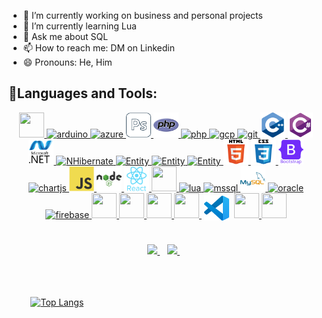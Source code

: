 - 🔭 I’m currently working on business and personal projects
- 🌱 I’m currently learning Lua
- 💬 Ask me about SQL
- 📫 How to reach me: DM on Linkedin
- 😄 Pronouns: He, Him

## 🧰Languages and Tools:
<p align="center">
<a href="https://developer.android.com/studio/" target="_blank"> <img src="https://1.bp.blogspot.com/-LgTa-xDiknI/X4EflN56boI/AAAAAAAAPuk/24YyKnqiGkwRS9-_9suPKkfsAwO4wHYEgCLcBGAsYHQ/s0/image9.png" width="40" height="40"/> </a>
<a href="https://www.arduino.cc/" target="_blank"> <img src="https://cdn.worldvectorlogo.com/logos/arduino-1.svg" alt="arduino" width="40" height="40"/> </a>
<a href="https://azure.microsoft.com/en-in/" target="_blank"> <img src="https://www.vectorlogo.zone/logos/microsoft_azure/microsoft_azure-icon.svg" alt="azure" width="40" height="40"/> </a>
<a href="https://www.photoshop.com/en" target="_blank"> <img src="https://raw.githubusercontent.com/devicons/devicon/master/icons/photoshop/photoshop-line.svg" alt="photoshop" width="40" height="40"/> </a>
<a href="https://www.php.net" target="_blank"> <img src="https://raw.githubusercontent.com/devicons/devicon/master/icons/php/php-original.svg" alt="php" width="40" height="40"/> </a>
<a href="https://www.python.org/" target="_blank"> <img src="https://upload.wikimedia.org/wikipedia/commons/thumb/0/0a/Python.svg/1200px-Python.svg.png" alt="php" width="40" height="40"/> </a>
<a href="https://cloud.google.com" target="_blank"> <img src="https://www.vectorlogo.zone/logos/google_cloud/google_cloud-icon.svg" alt="gcp" width="40" height="40"/> </a>
<a href="https://git-scm.com/" target="_blank"> <img src="https://www.vectorlogo.zone/logos/git-scm/git-scm-icon.svg" alt="git" width="40" height="40"/> </a>
<a href="https://www.w3schools.com/cpp/" target="_blank"> <img src="https://raw.githubusercontent.com/devicons/devicon/master/icons/cplusplus/cplusplus-original.svg" alt="cplusplus" width="40" height="40"/> </a>
<a href="https://www.w3schools.com/cs/" target="_blank"> <img src="https://raw.githubusercontent.com/devicons/devicon/master/icons/csharp/csharp-original.svg" alt="csharp" width="40" height="40"/> </a>
<a href="https://dotnet.microsoft.com/" target="_blank"> <img src="https://raw.githubusercontent.com/devicons/devicon/master/icons/dot-net/dot-net-original-wordmark.svg" alt="dotnet" width="40" height="40"/> </a>
<a href="https://nhibernate.info/" target="_blank"><img src="https://avatars.githubusercontent.com/u/961041?s=280&v=4" alt="NHibernate" width="40" height="40"/> </a>
 <a href="https://www.entityframeworktutorial.net/" target="_blank"><img src="https://static.javatpoint.com/tutorial/entity-framework/images/entity-framework-tutorial.png" alt="Entity" width="40" height="40"/> </a>
<a href="https://dotnet.microsoft.com/en-us/learn/aspnet/microservices-architecture" target="_blank"><img src="https://internetdevels.com/sites/default/files/public/blog_preview/microservices_in_net.png" alt="Entity" width="40" height="40"/> </a>
<a href="https://learn.microsoft.com/en-us/aspnet/core/tutorials/first-mvc-app/start-mvc?WT.mc_id=dotnet-35129-website&view=aspnetcore-7.0&tabs=visual-studio" target="_blank"><img src="https://user-images.githubusercontent.com/58472873/208373789-dfb382d1-cc01-4949-8f7d-4129e2d0b9c7.png" alt="Entity" width="40" height="40"/> </a>
<a href="https://www.w3.org/html/" target="_blank"> <img src="https://raw.githubusercontent.com/devicons/devicon/master/icons/html5/html5-original-wordmark.svg" alt="html5" width="40" height="40"/> </a>
<a href="https://www.w3schools.com/css/" target="_blank"> <img src="https://raw.githubusercontent.com/devicons/devicon/master/icons/css3/css3-original-wordmark.svg" alt="css3" width="40" height="40"/> </a>
<a href="https://getbootstrap.com" target="_blank"> <img src="https://raw.githubusercontent.com/devicons/devicon/master/icons/bootstrap/bootstrap-plain-wordmark.svg" alt="bootstrap" width="40" height="40"/> </a>
<a href="https://www.chartjs.org" target="_blank"> <img src="https://www.chartjs.org/media/logo-title.svg" alt="chartjs" width="40" height="40"/> </a> 
<a href="https://developer.mozilla.org/en-US/docs/Web/JavaScript" target="_blank"> <img src="https://raw.githubusercontent.com/devicons/devicon/master/icons/javascript/javascript-original.svg" alt="javascript" width="40" height="40"/> </a>
<a href="https://nodejs.org" target="_blank"> <img src="https://raw.githubusercontent.com/devicons/devicon/master/icons/nodejs/nodejs-original-wordmark.svg" alt="nodejs" width="40" height="40"/> </a>
<a href="https://reactjs.org/" target="_blank"> <img src="https://raw.githubusercontent.com/devicons/devicon/master/icons/react/react-original-wordmark.svg" alt="react" width="40" height="40"/> </a>
 <a href="https://mui.com/material-ui/getting-started/" target="_blank"> <img src="https://cdn.worldvectorlogo.com/logos/material-ui-1.svg" width="40" height="40"/> </a>
<a href="https://www.lua.org/" target="_blank"> <img src="https://img.gta5-mods.com/q85-w800/images/lua-plugin-for-script-hook-v/72e11e-Lua-logo-nolabel.jpg" alt="lua" width="40" height="40"/> </a>
<a href="https://www.microsoft.com/en-us/sql-server" target="_blank"> <img src="https://logowik.com/content/uploads/images/microsoft-sql-server4529.jpg" alt="mssql" width="40" height="40"/> </a> <a href="https://www.mysql.com/" target="_blank"> <img src="https://raw.githubusercontent.com/devicons/devicon/master/icons/mysql/mysql-original-wordmark.svg" alt="mysql" width="40" height="40"/> </a>
<a href="https://www.oracle.com/index.html" target="_blank"> <img src="https://user-images.githubusercontent.com/58472873/173752682-59e1a9ed-c1ea-4073-a361-c5aef2d26f07.png" alt="oracle" width="40" height="40"/> </a>
<a href="https://firebase.google.com/" target="_blank"> <img src="https://www.vectorlogo.zone/logos/firebase/firebase-icon.svg" alt="firebase" width="40" height="40"/> </a>
<a href="https://www.postgresql.org/" target="_blank"> <img src="https://upload.wikimedia.org/wikipedia/commons/thumb/2/29/Postgresql_elephant.svg/1200px-Postgresql_elephant.svg.png" width="40" height="40"/> </a>
<a href="https://mariadb.org/" target="_blank"> <img src="https://mariadb.org/wp-content/uploads/2019/01/cropped-mariadb_org_rgb_v-2.png" width="40" height="40"/> </a>
<a href="https://www.teradata.com/Products/Software/Database" target="_blank"> <img src="https://connectoricons-prod.azureedge.net/releases/v1.0.1578/1.0.1578.2813/teradata/icon.png" width="40" height="40"/> </a>
<a href="https://www.sqlite.org/index.html" target="_blank"> <img src="https://user-images.githubusercontent.com/58472873/162891846-d1e6e67f-6134-4439-887a-9fb94118afe4.png" width="40" height="40"/> </a>
<img src="https://raw.githubusercontent.com/github/explore/80688e429a7d4ef2fca1e82350fe8e3517d3494d/topics/visual-studio-code/visual-studio-code.png" alt="VS Code" height="40" style="vertical-align:top; margin:4px">
<a href="https://www.linux.org/" target="_blank"> <img src="https://upload.wikimedia.org/wikipedia/commons/thumb/3/35/Tux.svg/1200px-Tux.svg.png" width="40" height="40"/> </a>
<a href="https://www.kali.org/" target="_blank"> <img src="https://res.cloudinary.com/practicaldev/image/fetch/s--xIh62QvK--/c_imagga_scale,f_auto,fl_progressive,h_900,q_auto,w_1600/https://dev-to-uploads.s3.amazonaws.com/uploads/articles/tps8yqrc42qayb4gmfyd.png" width="40" height="40"/> </a>
 <br>
 <br>
 <br>
<a href="https://www.hackerrank.com/certificates/ca32ff0be0cf" target="_blank"> <img src="https://img.shields.io/badge/-Hackerrank-2EC866?style=for-the-badge&logo=HackerRank&logoColor=white" />        
  </a>&nbsp;&nbsp;
<a href="https://www.linkedin.com/in/alexander-boev-66055a263/" target="_blank"> <img src="https://img.shields.io/badge/LinkedIn-0077B5?style=for-the-badge&logo=linkedin&logoColor=white" />        
</a>&nbsp;&nbsp;
<br>
 <br>
 <br>
 <br>

 &nbsp;&nbsp;&nbsp;&nbsp;&nbsp;&nbsp;&nbsp;&nbsp;
[![Top Langs](https://github-readme-stats.vercel.app/api/top-langs/?username=superalex-dev&layout=compact&theme=radical)](https://github.com/superalex-dev)
 
<!-- ![](https://komarev.com/ghpvc/?username=your-github-superalex-dev&color=green) -->

</p>

<br>

<br>



